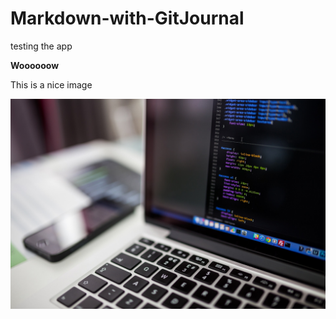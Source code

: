 # Markdown-with-GitJournal

testing the app

**Woooooow**

This is a nice image

![Image](./96e591e2d246b42d3f125e36e6b81af7.jpg)
